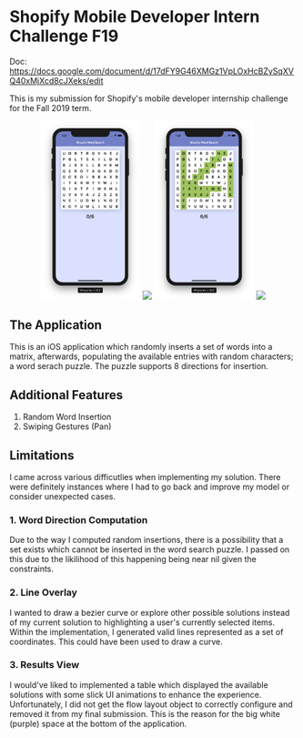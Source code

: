 # Shopify Mobile Developer Intern Challenge F19

Doc: https://docs.google.com/document/d/17dFY9G46XMGz1VpLOxHcBZySqXVQ40xMjXcd8cJXeks/edit

This is my submission for Shopify's mobile developer internship challenge for the Fall 2019 term.

<p align="center">
  <img src="new.png" width="35%"> <img src="collection-detail.png" width="35%">
  <img src="completed.png" width="35%"> <img src="collection-detail-se.png" width="35%">
</p>

## The Application
This is an iOS application which randomly inserts a set of words into a matrix, afterwards, populating the available entries with random characters; a word serach puzzle. The puzzle supports 8 directions for insertion.

## Additional Features
1. Random Word Insertion
2. Swiping Gestures (Pan)

## Limitations
I came across various difficutlies when implementing my solution. There were definitely instances where I had to go back and improve my model or consider unexpected cases. 

### 1. Word Direction Computation
Due to the way I computed random insertions, there is a possibility that a set exists which cannot be inserted in the word search puzzle. I passed on this due to the likilihood of this happening being near nil given the constraints.

### 2. Line Overlay
I wanted to draw a bezier curve or explore other possible solutions instead of my current solution to highlighting a user's currently selected items. Within the implementation, I generated valid lines represented as a set of coordinates. This could have been used to draw a curve.

### 3. Results View
I would've liked to implemented a table which displayed the available solutions with some slick UI animations to enhance the experience. Unfortunately, I did not get the flow layout object to correctly configure and removed it from my final submission. This is the reason for the big white (purple) space at the bottom of the application. 


